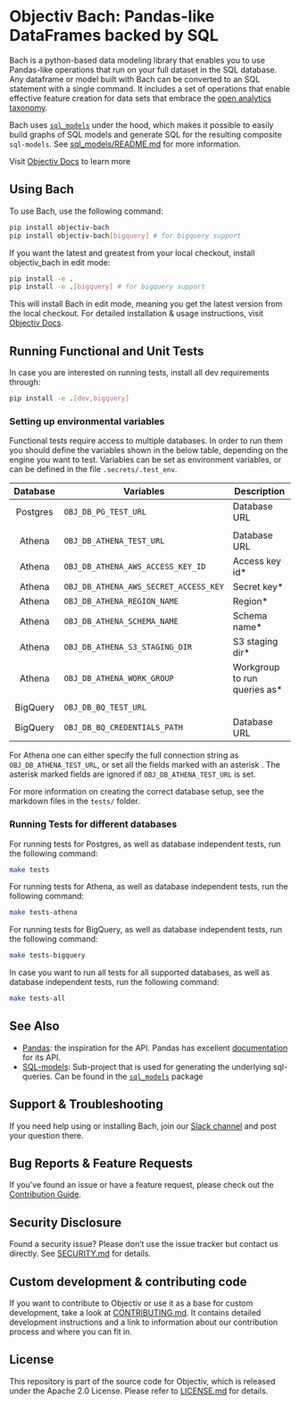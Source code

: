 # Objectiv Bach: Pandas-like DataFrames backed by SQL

Bach is a python-based data modeling library that enables you to use Pandas-like operations that run on your full dataset in the SQL database. Any dataframe or model built with Bach can be converted to an SQL statement with a single command. It includes a set of operations that enable effective feature creation for data sets that embrace the [open analytics taxonomy](https://objectiv.io/docs/taxonomy/).

Bach uses [`sql_models`](./sql_models/) under the hood, which makes it possible to easily build graphs of SQL models and generate SQL for the resulting composite `sql-models`. See [sql_models/README.md](./sql_models/README.md) for more information.

Visit [Objectiv Docs](https://objectiv.io/docs/modeling/bach/) to learn more

## Using Bach
To use Bach, use the following command:
```bash
pip install objectiv-bach
pip install objectiv-bach[bigquery] # for bigquery support
```

If you want the latest and greatest from your local checkout, install objectiv_bach in edit mode:
```bash
pip install -e .
pip install -e .[bigquery] # for bigquery support
```

This will install Bach in edit mode, meaning you get the latest version from the local checkout.
For detailed installation & usage instructions, visit [Objectiv Docs](https://www.objectiv.io/docs).


## Running Functional and Unit Tests
In case you are interested on running tests, install all dev requirements through:
```bash
pip install -e .[dev,bigquery]
```

### Setting up environmental variables
Functional tests require access to multiple databases. In order to run them you should define
the variables shown in the below table, depending on the engine you want to test.
Variables can be set as environment variables, or can be defined in the file `.secrets/.test_env`.

| Database | Variables                              | Description                  |
|:--------:|----------------------------------------|------------------------------|
| Postgres | `OBJ_DB_PG_TEST_URL`                   | Database URL                 |
|          |                                        |                              |
|  Athena  | `OBJ_DB_ATHENA_TEST_URL`               | Database URL                 |
|  Athena  | `OBJ_DB_ATHENA_AWS_ACCESS_KEY_ID`      | Access key id*               |
|  Athena  | `OBJ_DB_ATHENA_AWS_SECRET_ACCESS_KEY`  | Secret key*                  |
|  Athena  | `OBJ_DB_ATHENA_REGION_NAME`            | Region*                      |
|  Athena  | `OBJ_DB_ATHENA_SCHEMA_NAME`            | Schema name*                 |
|  Athena  | `OBJ_DB_ATHENA_S3_STAGING_DIR`         | S3 staging dir*              |
|  Athena  | `OBJ_DB_ATHENA_WORK_GROUP`             | Workgroup to run queries as* |
|          |                                        |                              |
| BigQuery | `OBJ_DB_BQ_TEST_URL`                   |                              |
| BigQuery | `OBJ_DB_BQ_CREDENTIALS_PATH`           | Database URL                 |

For Athena one can either specify the full connection string as `OBJ_DB_ATHENA_TEST_URL`, or set
all the fields marked with an asterisk . The asterisk marked fields are ignored if `OBJ_DB_ATHENA_TEST_URL`
is set.

For more information on creating the correct database setup, see the markdown files in the `tests/` folder.


### Running Tests for different databases
For running tests for Postgres, as well as database independent tests, run the following command:
```bash
make tests
```

For running tests for Athena, as well as database independent tests, run the following command:
```bash
make tests-athena
```

For running tests for BigQuery, as well as database independent tests, run the following command:
```bash
make tests-bigquery
```

In case you want to run all tests for all supported databases, as well as database independent tests, run
the following command:
```bash
make tests-all
```

## See Also
* [Pandas](https://github.com/pandas-dev/pandas): the inspiration for the API.
   Pandas has excellent [documentation](https://pandas.pydata.org/docs/) for its API.
* [SQL-models](./sql_models/): Sub-project that is used for generating the underlying sql-queries. Can be 
  found in the [`sql_models`](./sql_models/) package

## Support & Troubleshooting
If you need help using or installing Bach, join our [Slack channel](https://objectiv.io/join-slack/) and post your question there. 

## Bug Reports & Feature Requests
If you’ve found an issue or have a feature request, please check out the [Contribution Guide](https://objectiv.io/docs/home/the-project/contribute/).

## Security Disclosure
Found a security issue? Please don’t use the issue tracker but contact us directly. See [SECURITY.md](../SECURITY.md) for details.

## Custom development & contributing code
If you want to contribute to Objectiv or use it as a base for custom development, take a look at [CONTRIBUTING.md](CONTRIBUTING.md). It contains detailed development instructions and a link to information about our contribution process and where you can fit in.

## License
This repository is part of the source code for Objectiv, which is released under the Apache 2.0 License. Please refer to [LICENSE.md](../LICENSE.md) for details.
